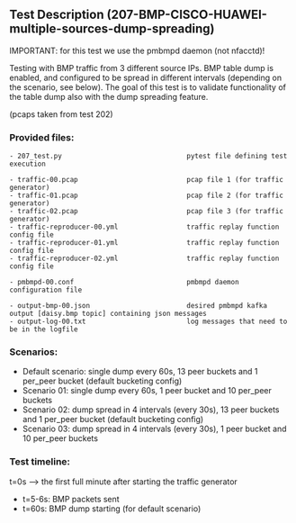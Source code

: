 ## Test Description (207-BMP-CISCO-HUAWEI-multiple-sources-dump-spreading)

IMPORTANT: for this test we use the pmbmpd daemon (not nfacctd)!

Testing with BMP traffic from 3 different source IPs. 
BMP table dump is enabled, and configured to be spread in different intervals (depending on the scenario, see below).
The goal of this test is to validate functionality of the table dump also with the dump spreading feature.

(pcaps taken from test 202)

### Provided files:
```
- 207_test.py                               pytest file defining test execution

- traffic-00.pcap                           pcap file 1 (for traffic generator)
- traffic-01.pcap                           pcap file 2 (for traffic generator)
- traffic-02.pcap                           pcap file 3 (for traffic generator)
- traffic-reproducer-00.yml                 traffic replay function config file
- traffic-reproducer-01.yml                 traffic replay function config file
- traffic-reproducer-02.yml                 traffic replay function config file

- pmbmpd-00.conf                            pmbmpd daemon configuration file

- output-bmp-00.json                        desired pmbmpd kafka output [daisy.bmp topic] containing json messages
- output-log-00.txt                         log messages that need to be in the logfile
```

### Scenarios:
- Default scenario: single dump every 60s, 13 peer buckets and 1 per_peer bucket (default bucketing config)
- Scenario 01: single dump every 60s, 1 peer bucket and 10 per_peer buckets
- Scenario 02: dump spread in 4 intervals (every 30s), 13 peer buckets and 1 per_peer bucket (default bucketing config)
- Scenario 03: dump spread in 4 intervals (every 30s), 1 peer bucket and 10 per_peer buckets

### Test timeline:

t=0s --> the first full minute after starting the traffic generator

- t=5-6s: BMP packets sent 
- t=60s: BMP dump starting (for default scenario)
